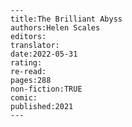 
    ---
    title:The Brilliant Abyss
    authors:Helen Scales
    editors:
    translator:
    date:2022-05-31
    rating:
    re-read:
    pages:288
    non-fiction:TRUE
    comic:
    published:2021
    ---

    